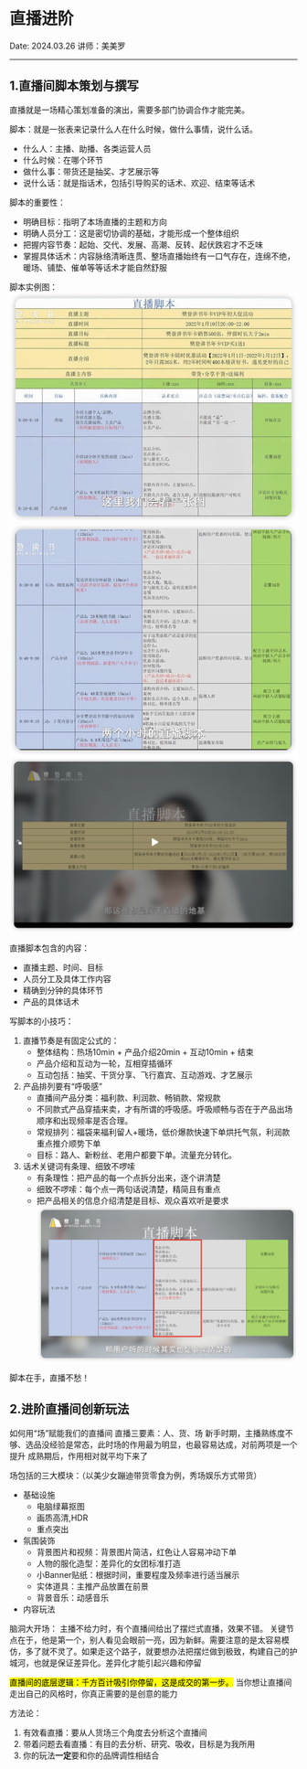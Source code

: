 # 直播进阶

Date: 2024.03.26
讲师：美美罗

---

## 1.直播间脚本策划与撰写

直播就是一场精心策划准备的演出，需要多部门协调合作才能完美。

脚本：就是一张表来记录什么人在什么时候，做什么事情，说什么话。

- 什么人：主播、助播、各类运营人员
- 什么时候：在哪个环节
- 做什么事：带货还是抽奖、才艺展示等
- 说什么话：就是指话术，包括引导购买的话术、欢迎、结束等话术

脚本的重要性：

- 明确目标：指明了本场直播的主题和方向
- 明确人员分工：这是密切协调的基础，才能形成一个整体组织
- 把握内容节奏：起始、交代、发展、高潮、反转、起伏跌宕才不乏味
- 掌握具体话术：内容脉络清晰连贯、整场直播始终有一口气存在，连绵不绝，暖场、铺垫、催单等等话术才能自然舒服

脚本实例图：
![](images/jb1.png)
![](images/jb2.png)
![](images/jb3.png)

直播脚本包含的内容：

- 直播主题、时间、目标
- 人员分工及具体工作内容
- 精确到分钟的具体环节
- 产品的具体话术

写脚本的小技巧：

1. 直播节奏是有固定公式的：
   - 整体结构：热场10min + 产品介绍20min + 互动10min + 结束
   - 产品介绍和互动为一轮，互相穿插循环
   - 互动包括：抽奖、干货分享、飞行嘉宾、互动游戏、才艺展示
2. 产品排列要有“呼吸感”
   - 直播间产品分类：福利款、利润款、畅销款、常规款
   - 不同款式产品穿插来卖，才有所谓的呼吸感。呼吸顺畅与否在于产品出场顺序和出现频率是否合理。
   - 常规排列：福袋来福利留人+暖场，低价爆款快速下单烘托气氛，利润款重点推介顺势下单
   - 目标：路人、新粉丝、老用户都要下单。流量充分转化。
3. 话术关键词有条理、细致不啰嗦
   - 有条理性：把产品的每一个点拆分出来，逐个讲清楚
   - 细致不啰嗦：每个点一两句话说清楚，精简且有重点
   - 把产品相关的信息介绍清楚是目标、观众喜欢听是要求
     ![](images/jb5.png)

脚本在手，直播不愁！

## 2.进阶直播间创新玩法

如何用“场”赋能我们的直播间
直播三要素：人、货、场
新手时期，主播熟练度不够、选品没经验是常态，此时场的作用最为明显，也最容易达成，对前两项是一个提升
成熟期后，作用相对就平均下来了

场包括的三大模块：（以美少女蹦迪带货零食为例，秀场娱乐方式带货）

- 基础设施
  - 电脑绿幕抠图
  - 画质高清,HDR
  - 重点突出
- 氛围装饰
  - 背景图片和视频：背景图片简洁，红色让人容易冲动下单
  - 人物的服化造型：差异化的女团标准打造
  - 小Banner贴纸：根据时间，重要程度及频率进行适当展示
  - 实体道具：主推产品放置在前景
  - 背景音乐：动感音乐
- 内容玩法

脑洞大开场：
主播不给力时，有个直播间给出了摆烂式直播，效果不错。
关键节点在于，他是第一个，别人看见会眼前一亮，因为新鲜。需要注意的是太容易模仿，多了就不灵了。如果走这个路子，就要想办法把摆烂做到极致，构建自己的护城河，也就是保证差异化。差异化才能引起兴趣和停留

<mark>直播间的底层逻辑：千方百计吸引你停留，这是成交的第一步。</mark>
当你想让直播间走出自己的风格时，你真正需要的是创意的能力

方法论：

1. 有效看直播：要从人货场三个角度去分析这个直播间
2. 带着问题去看直播：有目的去分析、研究、吸收，目标是为我所用
3. 你的玩法**一定**要和你的品牌调性相结合
